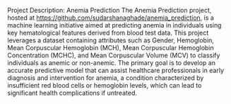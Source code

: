 Project Description: Anemia Prediction
The Anemia Prediction project, hosted at https://github.com/sudarshanaghade/anemia_prediction, is a machine learning initiative aimed at predicting anemia in individuals using key hematological features derived from blood test data. This project leverages a dataset containing attributes such as Gender, Hemoglobin, Mean Corpuscular Hemoglobin (MCH), Mean Corpuscular Hemoglobin Concentration (MCHC), and Mean Corpuscular Volume (MCV) to classify individuals as anemic or non-anemic. The primary goal is to develop an accurate predictive model that can assist healthcare professionals in early diagnosis and intervention for anemia, a condition characterized by insufficient red blood cells or hemoglobin levels, which can lead to significant health complications if untreated.
